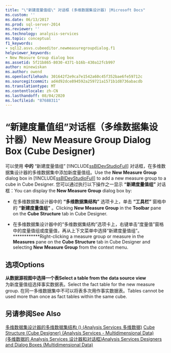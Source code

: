 ```yaml
---
title: "\"新建度量值组\" 对话框 (多维数据集设计器) |Microsoft Docs"
ms.custom: ''
ms.date: 06/13/2017
ms.prod: sql-server-2014
ms.reviewer: ''
ms.technology: analysis-services
ms.topic: conceptual
f1_keywords:
- sql12.asvs.cubeeditor.newmeasuregroupdialog.f1
helpviewer_keywords:
- New Measure Group dialog box
ms.assetid: 5f21b865-8030-4371-b16b-430a12fcb997
author: minewiskan
ms.author: owend
ms.openlocfilehash: 301642f2e9ca7e1542a60c45f352bae6fe59712c
ms.sourcegitcommit: ad4d92dce894592a259721a1571b1d8736abacdb
ms.translationtype: MT
ms.contentlocale: zh-CN
ms.lasthandoff: 08/04/2020
ms.locfileid: "87688311"
---
```

# <a name="new-measure-group-dialog-box-cube-designer"></a><span data-ttu-id="5e7ae-102">“新建度量值组”对话框（多维数据集设计器）</span><span class="sxs-lookup"><span data-stu-id="5e7ae-102">New Measure Group Dialog Box (Cube Designer)</span></span>
  <span data-ttu-id="5e7ae-103">可以使用 **中的** “新建度量值组” [!INCLUDE[ssBIDevStudioFull](../includes/ssbidevstudiofull-md.md)] 对话框，在多维数据集设计器的多维数据集中添加新度量值组。</span><span class="sxs-lookup"><span data-stu-id="5e7ae-103">Use the **New Measure Group** dialog box in [!INCLUDE[ssBIDevStudioFull](../includes/ssbidevstudiofull-md.md)] to add a new measure group to a cube in Cube Designer.</span></span> <span data-ttu-id="5e7ae-104">您可以通过执行以下操作之一显示 **“新建度量值组”** 对话框：</span><span class="sxs-lookup"><span data-stu-id="5e7ae-104">You can display the **New Measure Group** dialog box by:</span></span>  
  
-   <span data-ttu-id="5e7ae-105">在多维数据集设计器中的 **“多维数据集结构”** 选项卡上，单击 **“工具栏”** 窗格中的 **“新建度量值组”** 。</span><span class="sxs-lookup"><span data-stu-id="5e7ae-105">Clicking **New Measure Group** in the **Toolbar** pane on the **Cube Structure** tab in Cube Designer.</span></span>  
  
-   <span data-ttu-id="5e7ae-106">在多维数据集设计器中的“多维数据集结构”选项卡上，右键单击“度量值”窗格中的度量值组或度量值，再从上下文菜单中选择“新建度量值组”。\*\*\*\*\*\*\*\*\*\*\*\*</span><span class="sxs-lookup"><span data-stu-id="5e7ae-106">Right-clicking a measure group or measure in the **Measures** pane on the **Cube Structure** tab in Cube Designer and selecting **New Measure Group** from the context menu.</span></span>  
  
## <a name="options"></a><span data-ttu-id="5e7ae-107">选项</span><span class="sxs-lookup"><span data-stu-id="5e7ae-107">Options</span></span>  
 <span data-ttu-id="5e7ae-108">**从数据源视图中选择一个表**</span><span class="sxs-lookup"><span data-stu-id="5e7ae-108">**Select a table from the data source view**</span></span>  
 <span data-ttu-id="5e7ae-109">为新度量值组选择事实数据表。</span><span class="sxs-lookup"><span data-stu-id="5e7ae-109">Select the fact table for the new measure group.</span></span> <span data-ttu-id="5e7ae-110">在同一多维数据集中不可以将表多次用作事实数据表。</span><span class="sxs-lookup"><span data-stu-id="5e7ae-110">Tables cannot be used more than once as fact tables within the same cube.</span></span>  
  
## <a name="see-also"></a><span data-ttu-id="5e7ae-111">另请参阅</span><span class="sxs-lookup"><span data-stu-id="5e7ae-111">See Also</span></span>  
 <span data-ttu-id="5e7ae-112">[多维数据集设计器的多维数据集结构 &#40;&#41; &#40;Analysis Services 多维数据&#41;](cube-structure-cube-designer-analysis-services-multidimensional-data.md) </span><span class="sxs-lookup"><span data-stu-id="5e7ae-112">[Cube Structure &#40;Cube Designer&#41; &#40;Analysis Services - Multidimensional Data&#41;](cube-structure-cube-designer-analysis-services-multidimensional-data.md) </span></span>  
 [<span data-ttu-id="5e7ae-113">&#40;多维数据的 Analysis Services 设计器和对话框&#41;</span><span class="sxs-lookup"><span data-stu-id="5e7ae-113">Analysis Services Designers and Dialog Boxes &#40;Multidimensional Data&#41;</span></span>](analysis-services-designers-and-dialog-boxes-multidimensional-data.md)  
  
  

